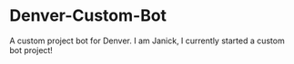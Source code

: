 # Denver-Custom-Bot
A custom project bot for Denver.
I am Janick, I currently started a custom bot project!